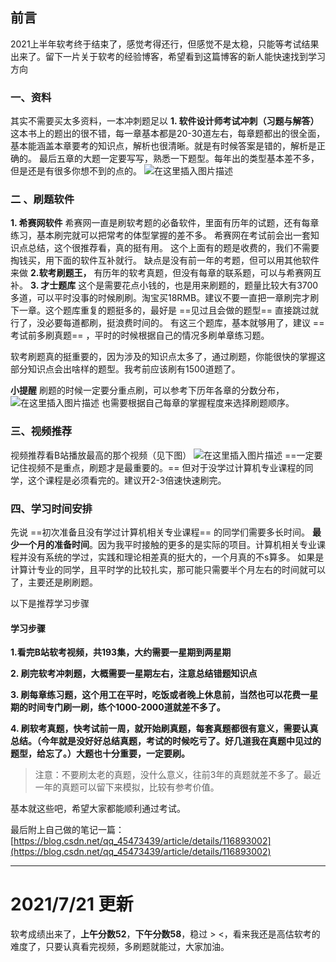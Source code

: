 ## 前言
2021上半年软考终于结束了，感觉考得还行，但感觉不是太稳，只能等考试结果出来了。留下一片关于软考的经验博客，希望看到这篇博客的新人能快速找到学习方向
### 一、资料
其实不需要买太多资料，一本冲刺题足以
**1. 软件设计师考试冲刺（习题与解答）**
这本书上的题出的很不错，每一章基本都是20-30道左右，每章题都出的很全面，基本能涵盖本章要考的知识点，解析也很清晰。就是有时候答案是错的，解析是正确的。
最后五章的大题一定要写写，熟悉一下题型。每年出的类型基本差不多，但是还是有很多你想不到的点的。
![在这里插入图片描述](https://img-blog.csdnimg.cn/20210530173937652.png)

###  二 、刷题软件
**1. 希赛网软件**
希赛网一直是刷软考题的必备软件，里面有历年的试题，还有每章练习，基本刷完就可以把常考的体型掌握的差不多。
希赛网在考试前会出一套知识点总结，这个很推荐看，真的挺有用。
这个上面有的题是收费的，我们不需要掏钱买，用下面的软件互补就行。
缺点是没有前一年的考题，但可以用其他软件来做
**2.软考刷题王，**
有历年的软考真题，但没有每章的联系题，可以与希赛网互补。
**3. 才士题库**
这个是需要花点小钱的，也是用来刷题的，题量比较大有3700多道，可以平时没事的时候刷刷。淘宝买18RMB。建议不要一直把一章刷完才刷下一章。这个题库重复的题挺多的，最好是 ==见过且会做的题型== 直接跳过就行了，没必要每道都刷，挺浪费时间的。
有这三个题库，基本就够用了，建议 ==考试前多刷真题== ，平时的时候根据自己的情况多刷单章练习题。

软考刷题真的挺重要的，因为涉及的知识点太多了，通过刷题，你能很快的掌握这部分知识点会出啥样的题型。我考前应该刷有1500道题了。

**小提醒**
刷题的时候一定要分重点刷，可以参考下历年各章的分数分布，![在这里插入图片描述](https://img-blog.csdnimg.cn/20210530140737631.png?x-oss-process=image/watermark,type_ZmFuZ3poZW5naGVpdGk,shadow_10,text_aHR0cHM6Ly9ibG9nLmNzZG4ubmV0L3FxXzQ1NDczNDM5,size_16,color_FFFFFF,t_70)
也需要根据自己每章的掌握程度来选择刷题顺序。

### 三、视频推荐
视频推荐看B站播放最高的那个视频（见下图）
![在这里插入图片描述](https://img-blog.csdnimg.cn/20210530141107190.png?x-oss-process=image/watermark,type_ZmFuZ3poZW5naGVpdGk,shadow_10,text_aHR0cHM6Ly9ibG9nLmNzZG4ubmV0L3FxXzQ1NDczNDM5,size_16,color_FFFFFF,t_70)
==一定要记住视频不是重点，刷题才是最重要的。== 但对于没学过计算机专业课程的同学，这个课程是必须看完的。建议开2-3倍速快速刷完。
### 四、学习时间安排
先说 ==初次准备且没有学过计算机相关专业课程== 的同学们需要多长时间。
**最少一个月的准备时间**。因为我平时接触的更多的是实际的项目。计算机相关专业课程并没有系统的学过，实践和理论相差真的挺大的，一个月真的不s算多。
如果是计算计专业的同学，且平时学的比较扎实，那可能只需要半个月左右的时间就可以了，主要还是刷刷题。

以下是推荐学习步骤
#### 学习步骤
**1.看完B站软考视频，共193集，大约需要一星期到两星期**

**2. 刷完软考冲刺题，大概需要一星期左右，注意总结错题知识点**

**3. 刷每章练习题，这个用工在平时，吃饭或者晚上休息前，当然也可以花费一星期的时间专门刷一刷，练个1000-2000道就差不多了。**

**4. 刷软考真题，快考试前一周，就开始刷真题，每套真题都很有意义，需要认真总结。（今年就是没好好总结真题，考试的时候吃亏了。好几道我在真题中见过的题型，给忘了。）大题也十分重要，一定要刷。**

>注意：不要刷太老的真题，没什么意义，往前3年的真题就差不多了。最近一年的真题可以留下来模拟，比较有参考价值。

基本就这些吧，希望大家都能顺利通过考试。

最后附上自己做的笔记一篇：[https://blog.csdn.net/qq_45473439/article/details/116893002](https://blog.csdn.net/qq_45473439/article/details/116893002)

---
# 2021/7/21 更新
软考成绩出来了，**上午分数52**，**下午分数58**，稳过 > <，看来我还是高估软考的难度了，只要认真看完视频，多刷题就能过，大家加油。